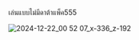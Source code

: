 เล่นแบบไม่มีดาต้าแพ็ค555

![2024-12-22_00 52 07_x-336_z-192](https://github.com/user-attachments/assets/036ce61d-379f-4e74-a029-3367c7c0cecc)
